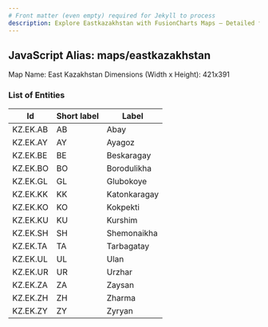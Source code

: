 ```yaml
---
# Front matter (even empty) required for Jekyll to process
description: Explore Eastkazakhstan with FusionCharts Maps – Detailed features for seamless integration. Try now & enhance your data visualization today! 
---
```


## JavaScript Alias: maps/eastkazakhstan

Map Name: East Kazakhstan
Dimensions (Width x Height): 421x391





### List of Entities

 Id | Short label | Label
---|---|---
KZ.EK.AB|AB|Abay
KZ.EK.AY|AY|Ayagoz
KZ.EK.BE|BE|Beskaragay
KZ.EK.BO|BO|Borodulikha
KZ.EK.GL|GL|Glubokoye
KZ.EK.KK|KK|Katonkaragay
KZ.EK.KO|KO|Kokpekti
KZ.EK.KU|KU|Kurshim
KZ.EK.SH|SH|Shemonaikha
KZ.EK.TA|TA|Tarbagatay
KZ.EK.UL|UL|Ulan
KZ.EK.UR|UR|Urzhar
KZ.EK.ZA|ZA|Zaysan
KZ.EK.ZH|ZH|Zharma
KZ.EK.ZY|ZY|Zyryan